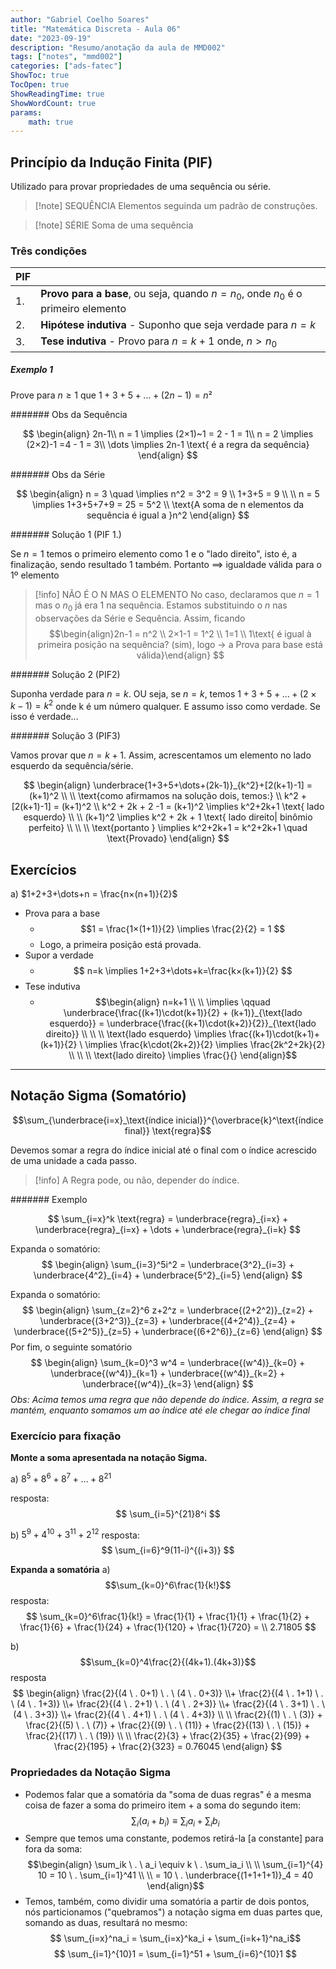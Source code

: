 ```yaml
---
author: "Gabriel Coelho Soares"
title: "Matemática Discreta - Aula 06"
date: "2023-09-19"
description: "Resumo/anotação da aula de MMD002"
tags: ["notes", "mmd002"]
categories: ["ads-fatec"]
ShowToc: true
TocOpen: true
ShowReadingTime: true
ShowWordCount: true
params: 
    math: true
---
```

## Princípio da Indução Finita (PIF)

Utilizado para provar propriedades de uma sequência ou série.
> [!note] SEQUÊNCIA
> Elementos seguinda um padrão de construções.

> [!note] SÉRIE
> Soma de uma sequência

### Três condições

| PIF |                                                                              |
| --- | ---------------------------------------------------------------------------- |
| 1.  | **Provo para a base**, ou seja, quando $n=n_0$, onde $n_0$ é o primeiro elemento |
| 2.  | **Hipótese indutiva** - Suponho que seja verdade para $n=k$                      |
| 3.  | **Tese indutiva** - Provo para $n=k+1$ onde, $n\gt n_0$                          |

##### Exemplo 1

Prove para $n\ge1$ que $1+3+5+\dots+(2n-1)=n²$

####### Obs da Sequência

$$
\begin{align}
2n-1\\
n = 1 \implies (2×1)~1 = 2 - 1 = 1\\
n = 2 \implies (2×2)-1 =4 - 1 = 3\\
\dots
\implies 2n-1 \text{ é a regra da sequência}
\end{align}
$$

####### Obs da Série

$$
\begin{align}
n = 3 \quad \implies n^2 = 3^2 = 9 \\
1+3+5 = 9 \\ \\
n = 5 \implies 1+3+5+7+9 = 25 = 5^2
\\ \text{A soma de n elementos da sequência é igual a }n^2
\end{align}
$$

####### Solução 1 (PIF 1.)

Se $n=1$ temos o primeiro elemento como 1 e o "lado direito", isto é, a finalização, sendo resultado $1$ também.
Portanto $\implies$ igualdade válida para o 1º elemento

> [!info] NÃO É O N MAS O ELEMENTO
> No caso, declaramos que $n=1$ mas  o $n_0$ já era 1 na sequência. Estamos substituindo o $n$ nas observações da Série e Sequência. Assim, ficando
> $$\begin{align}2n-1 = n^2 \\ 2×1-1 = 1^2 \\ 1=1 \\ 1\text{ é igual à primeira posição na sequência? (sim), logo → a Prova para base está válida}\end{align} $$

####### Solução 2 (PIF2)

Suponha verdade para $n=k$.
OU seja, se $n=k$, temos $1+3+5+\dots+(2×k-1)=k^2$ onde k é um número qualquer. E assumo isso como verdade. Se isso é verdade...

####### Solução 3 (PIF3)

Vamos provar que $n=k+1$. Assim, acrescentamos um elemento no lado esquerdo da sequência/série.

$$
\begin{align}
\underbrace{1+3+5+\dots+(2k-1)}_{k^2}+[2(k+1)-1] = (k+1)^2 \\
\\ \text{como afirmamos na solução dois, temos:} \\
k^2 + [2(k+1)-1] = (k+1)^2 \\
k^2 + 2k + 2 -1 = (k+1)^2 \implies k^2+2k+1 \text{ lado esquerdo} \\ \\
(k+1)^2 \implies k^2 + 2k + 1 \text{ lado direito| binômio perfeito}
\\ \\ \\
\text{portanto } \implies k^2+2k+1 = k^2+2k+1 \quad \text{Provado}
\end{align}
$$

## Exercícios

a) $1+2+3+\dots+n = \frac{n×(n+1)}{2}$

- Prova para a base
  - $$1 = \frac{1×(1+1)}{2} \implies \frac{2}{2} = 1 $$
  - Logo, a primeira posição está provada.
- Supor a verdade
  - $$ n=k \implies 1+2+3+\dots+k=\frac{k×(k+1)}{2} $$
- Tese indutiva
  - $$\begin{align} n=k+1 \\ \\ \implies \qquad \underbrace{\frac{(k+1)\cdot(k+1)}{2} + (k+1)}_{\text{lado esquerdo}} = \underbrace{\frac{(k+1)\cdot(k+2)}{2}}_{\text{lado direito}} \\ \\ \\ \text{lado esquerdo} \implies \frac{(k+1)\cdot(k+1)+(k+1)}{2} \ \implies \frac{k\cdot(2k+2)}{2} \implies \frac{2k^2+2k}{2} \\ \\ \\ \text{lado direito} \implies \frac{}{} \end{align}$$

-----

## Notação Sigma (Somatório)

$$\sum_{\underbrace{i=x}_\text{índice inicial}}^{\overbrace{k}^\text{índice final}} \text{regra}$$

Devemos somar a regra do índice inicial até o final com o índice acrescido de uma unidade a cada passo.

> [!info]
> A Regra pode, ou não, depender do índice.

####### Exemplo

$$
\sum_{i=x}^k \text{regra} = \underbrace{regra}_{i=x} + \underbrace{regra}_{i=x} + \dots + \underbrace{regra}_{i=k}
$$

Expanda o somatório:
$$
\begin{align}
\sum_{i=3}^5i^2 = \underbrace{3^2}_{i=3} + \underbrace{4^2}_{i=4} + \underbrace{5^2}_{i=5}
\end{align}
$$

Expanda o somatório:
$$
\begin{align}
\sum_{z=2}^6 z+2^z = \underbrace{(2+2^2)}_{z=2} + \underbrace{(3+2^3)}_{z=3} + \underbrace{(4+2^4)}_{z=4} + \underbrace{(5+2^5)}_{z=5} + \underbrace{(6+2^6)}_{z=6}
\end{align}
$$
Por fim, o seguinte somatório
$$
\begin{align}
\sum_{k=0}^3 w^4 = \underbrace{(w^4)}_{k=0} + \underbrace{(w^4)}_{k=1} + \underbrace{(w^4)}_{k=2} + \underbrace{(w^4)}_{k=3}
\end{align}
$$
*Obs: Acima temos uma regra que não depende do índice. Assim, a regra se mantém, enquanto somamos um ao índice até ele chegar ao índice final*

### Exercício para fixação

**Monte a soma apresentada na notação Sigma.**

a) $8^5 + 8^6 + 8^7 + \dots + 8^{21}$

resposta:
$$
\sum_{i=5}^{21}8^i
$$

b) $5^9+4^{10}+3^{11}+2^{12}$
resposta:
$$
\sum_{i=6}^9(11-i)^{(i+3)}
$$

**Expanda a somatória**
a) $$\sum_{k=0}^6\frac{1}{k!}$$
resposta:
$$
\sum_{k=0}^6\frac{1}{k!} = \frac{1}{1} + \frac{1}{1} + \frac{1}{2} + \frac{1}{6} + \frac{1}{24} + \frac{1}{120} + \frac{1}{720} = \\ 2.71805
$$

b) $$\sum_{k=0}^4\frac{2}{(4k+1).(4k+3)}$$
resposta
$$
\begin{align}
\frac{2}{(4 \ . 0+1) \ . \ (4 \  . 0+3)} \\+ \frac{2}{(4 \ . 1+1) \ . \ (4 \  . 1+3)} \\+ \frac{2}{(4 \ . 2+1) \ . \ (4 \  . 2+3)} \\+ \frac{2}{(4 \ . 3+1) \ . \ (4 \  . 3+3)} \\+ \frac{2}{(4 \ . 4+1) \ . \ (4 \  . 4+3)}
 \\
 \\
\frac{2}{(1) \ . \ (3)} + \frac{2}{(5) \ . \ (7)} +   \frac{2}{(9) \ . \ (11)} +  \frac{2}{(13) \ . \ (15)} +  \frac{2}{(17) \ . \ (19)} \\ \\
\frac{2}{3} + \frac{2}{35} + \frac{2}{99} + \frac{2}{195} + \frac{2}{323} = 0.76045
\end{align}
$$

### Propriedades da Notação Sigma

- Podemos falar que a somatória da "soma de duas regras" é a mesma coisa de fazer a soma do primeiro item + a soma do segundo item: $$\sum_i(a_i+b_i) \equiv \sum_ia_i + \sum_ib_i$$
- Sempre que temos uma constante, podemos retirá-la [a constante] para fora da soma: $$\begin{align} \sum_ik \ . \ a_i \equiv k \ . \sum_ia_i \\ \\ \sum_{i=1}^{4} 10 = 10 \ . \sum_{i=1}^41 \\ \\ = 10 \ . \underbrace{(1+1+1+1)}_4 = 40 \end{align}$$
- Temos, também, como dividir uma somatória a partir de dois pontos, nós particionamos ("quebramos") a notação sigma em duas partes que, somando as duas, resultará no mesmo: $$ \sum_{i=x}^na_i = \sum_{i=x}^ka_i + \sum_{i=k+1}^na_i$$ $$ \sum_{i=1}^{10}1 = \sum_{i=1}^51 + \sum_{i=6}^{10}1 $$
